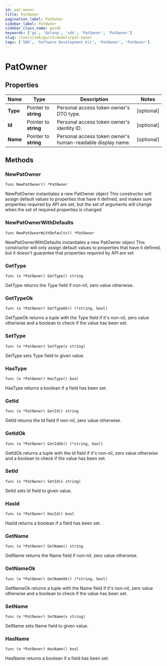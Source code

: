 ```yaml
---
id: pat-owner
title: PatOwner
pagination_label: PatOwner
sidebar_label: PatOwner
sidebar_class_name: gosdk
keywords: ['go', 'Golang', 'sdk', 'PatOwner', 'PatOwner']
slug: /tools/sdk/go/v3/models/pat-owner
tags: ['SDK', 'Software Development Kit', 'PatOwner', 'PatOwner']
---
```


# PatOwner

## Properties

| Name | Type | Description | Notes |
| --- | --- | --- | --- |
| **Type** | Pointer to **string** | Personal access token owner's DTO type. | [optional] |
| **Id** | Pointer to **string** | Personal access token owner's identity ID. | [optional] |
| **Name** | Pointer to **string** | Personal access token owner's human-readable display name. | [optional] |

## Methods

### NewPatOwner

`func NewPatOwner() *PatOwner`

NewPatOwner instantiates a new PatOwner object This constructor will assign default values to properties that have it defined, and makes sure properties required by API are set, but the set of arguments will change when the set of required properties is changed

### NewPatOwnerWithDefaults

`func NewPatOwnerWithDefaults() *PatOwner`

NewPatOwnerWithDefaults instantiates a new PatOwner object This constructor will only assign default values to properties that have it defined, but it doesn't guarantee that properties required by API are set

### GetType

`func (o *PatOwner) GetType() string`

GetType returns the Type field if non-nil, zero value otherwise.

### GetTypeOk

`func (o *PatOwner) GetTypeOk() (*string, bool)`

GetTypeOk returns a tuple with the Type field if it's non-nil, zero value otherwise and a boolean to check if the value has been set.

### SetType

`func (o *PatOwner) SetType(v string)`

SetType sets Type field to given value.

### HasType

`func (o *PatOwner) HasType() bool`

HasType returns a boolean if a field has been set.

### GetId

`func (o *PatOwner) GetId() string`

GetId returns the Id field if non-nil, zero value otherwise.

### GetIdOk

`func (o *PatOwner) GetIdOk() (*string, bool)`

GetIdOk returns a tuple with the Id field if it's non-nil, zero value otherwise and a boolean to check if the value has been set.

### SetId

`func (o *PatOwner) SetId(v string)`

SetId sets Id field to given value.

### HasId

`func (o *PatOwner) HasId() bool`

HasId returns a boolean if a field has been set.

### GetName

`func (o *PatOwner) GetName() string`

GetName returns the Name field if non-nil, zero value otherwise.

### GetNameOk

`func (o *PatOwner) GetNameOk() (*string, bool)`

GetNameOk returns a tuple with the Name field if it's non-nil, zero value otherwise and a boolean to check if the value has been set.

### SetName

`func (o *PatOwner) SetName(v string)`

SetName sets Name field to given value.

### HasName

`func (o *PatOwner) HasName() bool`

HasName returns a boolean if a field has been set.
